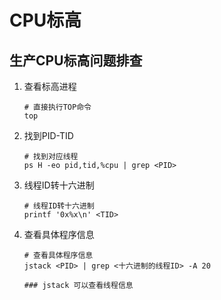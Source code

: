 # CPU标高

## 生产CPU标高问题排查

1. 查看标高进程
    ```Shell
    # 直接执行TOP命令
    top
    ```

2. 找到PID-TID
    ```Shell
    # 找到对应线程
    ps H -eo pid,tid,%cpu | grep <PID>
    ```
   
3. 线程ID转十六进制    
    ```Shell
    # 线程ID转十六进制 
    printf '0x%x\n' <TID>
    ```
   
4. 查看具体程序信息
    ```Shell
    # 查看具体程序信息
    jstack <PID> | grep <十六进制的线程ID> -A 20
   
    ### jstack 可以查看线程信息
    ```
   
   